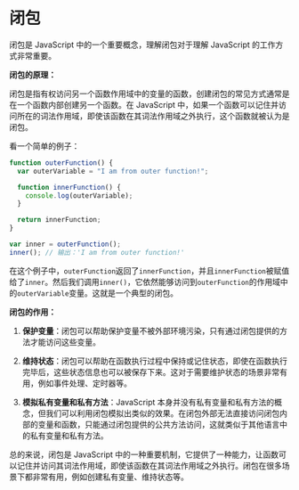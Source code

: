 # 闭包

闭包是 JavaScript 中的一个重要概念，理解闭包对于理解 JavaScript 的工作方式非常重要。

**闭包的原理：**

闭包是指有权访问另一个函数作用域中的变量的函数，创建闭包的常见方式通常是在一个函数内部创建另一个函数。在 JavaScript 中，如果一个函数可以记住并访问所在的词法作用域，即使该函数在其词法作用域之外执行，这个函数就被认为是闭包。

看一个简单的例子：

```javascript
function outerFunction() {
  var outerVariable = "I am from outer function!";

  function innerFunction() {
    console.log(outerVariable);
  }

  return innerFunction;
}

var inner = outerFunction();
inner(); // 输出：'I am from outer function!'
```

在这个例子中，`outerFunction`返回了`innerFunction`，并且`innerFunction`被赋值给了`inner`。然后我们调用`inner()`，它依然能够访问到`outerFunction`的作用域中的`outerVariable`变量。这就是一个典型的闭包。

**闭包的作用：**

1. **保护变量**：闭包可以帮助保护变量不被外部环境污染，只有通过闭包提供的方法才能访问这些变量。

2. **维持状态**：闭包可以帮助在函数执行过程中保持或记住状态，即使在函数执行完毕后，这些状态信息也可以被保存下来。这对于需要维护状态的场景非常有用，例如事件处理、定时器等。

3. **模拟私有变量和私有方法**：JavaScript 本身并没有私有变量和私有方法的概念，但我们可以利用闭包模拟出类似的效果。在闭包外部无法直接访问闭包内部的变量和函数，只能通过闭包提供的公共方法访问，这就类似于其他语言中的私有变量和私有方法。

总的来说，闭包是 JavaScript 中的一种重要机制，它提供了一种能力，让函数可以记住并访问其词法作用域，即使该函数在其词法作用域之外执行。闭包在很多场景下都非常有用，例如创建私有变量、维持状态等。
